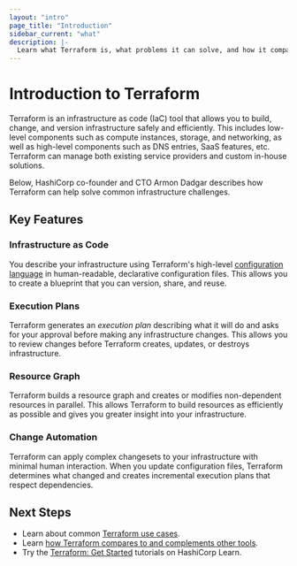 ```yaml
---
layout: "intro"
page_title: "Introduction"
sidebar_current: "what"
description: |-
  Learn what Terraform is, what problems it can solve, and how it compares to existing software.
---
```


# Introduction to Terraform

Terraform is an infrastructure as code (IaC) tool that allows you to build, change, and version infrastructure safely and efficiently. This includes low-level components such as compute instances, storage, and networking, as well as high-level components such as DNS entries, SaaS features, etc. Terraform can manage both existing service providers and custom in-house solutions.

Below, HashiCorp co-founder and CTO Armon Dadgar describes how Terraform can help solve common infrastructure challenges.

<VideoEmbed url="https://www.youtube.com/embed/h970ZBgKINg">

## Key Features

### Infrastructure as Code

You describe your infrastructure using Terraform's high-level [configuration language](/docs/language/index.html) in human-readable, declarative configuration files. This allows you to create a blueprint that you can version, share, and reuse.

### Execution Plans

Terraform generates an _execution plan_ describing what it will do and asks for your approval before making any infrastructure changes. This allows you to review changes before Terraform creates, updates, or destroys infrastructure.

### Resource Graph

Terraform builds a resource graph and creates or modifies non-dependent resources in parallel. This allows Terraform to build resources as efficiently as possible and gives you greater insight into your infrastructure.

### Change Automation

Terraform can apply complex changesets to your infrastructure with minimal human interaction. When you update configuration files, Terraform determines what changed and creates incremental execution plans that respect dependencies.



## Next Steps

- Learn about common [Terraform use cases](/intro/use-cases.html).
- Learn [how Terraform compares to and complements other tools](/intro/vs/index.html).
- Try the [Terraform: Get Started](https://learn.hashicorp.com/collections/terraform/aws-get-started) tutorials on HashiCorp Learn.
